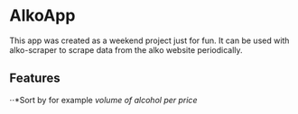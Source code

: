 # AlkoApp
This app was created as a weekend project just for fun. It can be used with alko-scraper to scrape data from the alko website periodically.

## Features
⋅⋅*Sort by for example *volume of alcohol per price*
